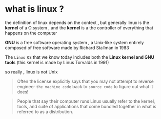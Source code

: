 # what is linux ? 
the definition of linux depends on the context , but generally linux is the **kernel** of a O.system , 
and the **kernel** is a the controller of everything that happens on the computer

**GNU** is a free software operating system , a Unix-like system entirely composed of free software made by Richard Stallman in 1983

The ```Linux OS``` that we know today includes both the **Linux kernel and GNU tools** (this kernel is made by Linus Torvalds in 1991)

so really , linux is not Unix 

> Often the license explicitly says that you may not attempt to reverse engineer ```the machine code``` back to ```source code``` to figure out what it does!

> People that say their computer runs Linux usually refer to the kernel, tools, and suite of applications that come bundled together in what is referred to as a distribution.
